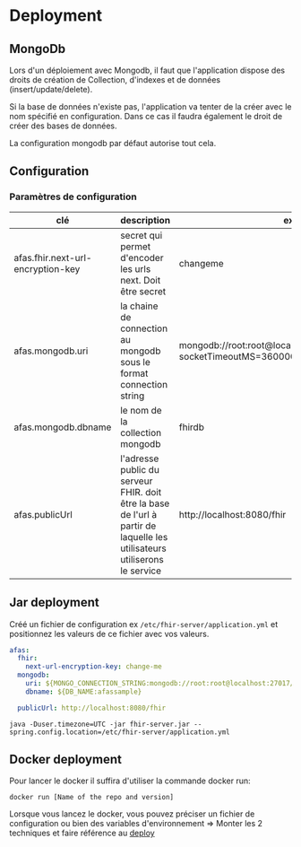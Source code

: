 # Deployment

## MongoDb

Lors d'un déploiement avec Mongodb, il faut que l'application dispose des droits de création de Collection, d'indexes et
de données (insert/update/delete).

Si la base de données n'existe pas, l'application va tenter de la créer avec le nom spécifié en configuration. Dans ce
cas il faudra également le droit de créer des bases de données.

La configuration mongodb par défaut autorise tout cela.

## Configuration

### Paramètres de configuration

| clé                               | description                                                                                                               | exemple                                                                             |
|-----------------------------------|---------------------------------------------------------------------------------------------------------------------------|-------------------------------------------------------------------------------------|
| afas.fhir.next-url-encryption-key | secret qui permet d'encoder les urls next. Doit être secret                                                               | changeme                                                                            |
| afas.mongodb.uri                  | la chaine de connection au mongodb sous le format connection string                                                       | mongodb://root:root@localhost:27017/?socketTimeoutMS=360000&connectTimeoutMS=360000 |
| afas.mongodb.dbname               | le nom de la collection mongodb                                                                                           | fhirdb                                                                              |
| afas.publicUrl                    | l'adresse public du serveur FHIR. doit être la base de l'url à partir de laquelle les utilisateurs utiliserons le service | http://localhost:8080/fhir                                                          |

## Jar deployment

Créé un fichier de configuration ex `/etc/fhir-server/application.yml` et positionnez les valeurs de ce fichier avec vos
valeurs.

```yaml
afas:
  fhir:
    next-url-encryption-key: change-me
  mongodb:
    uri: ${MONGO_CONNECTION_STRING:mongodb://root:root@localhost:27017/?socketTimeoutMS=360000&connectTimeoutMS=360000}
    dbname: ${DB_NAME:afassample}

  publicUrl: http://localhost:8080/fhir
```

`java -Duser.timezone=UTC -jar fhir-server.jar --spring.config.location=/etc/fhir-server/application.yml`

## Docker deployment

Pour lancer le docker il suffira d'utiliser la commande docker run:

`docker run [Name of the repo and version]`

Lorsque vous lancez le docker, vous pouvez préciser un fichier de configuration ou bien des variables d'environnement =>
Monter les 2 techniques et faire référence au [deploy](deploy.md)

